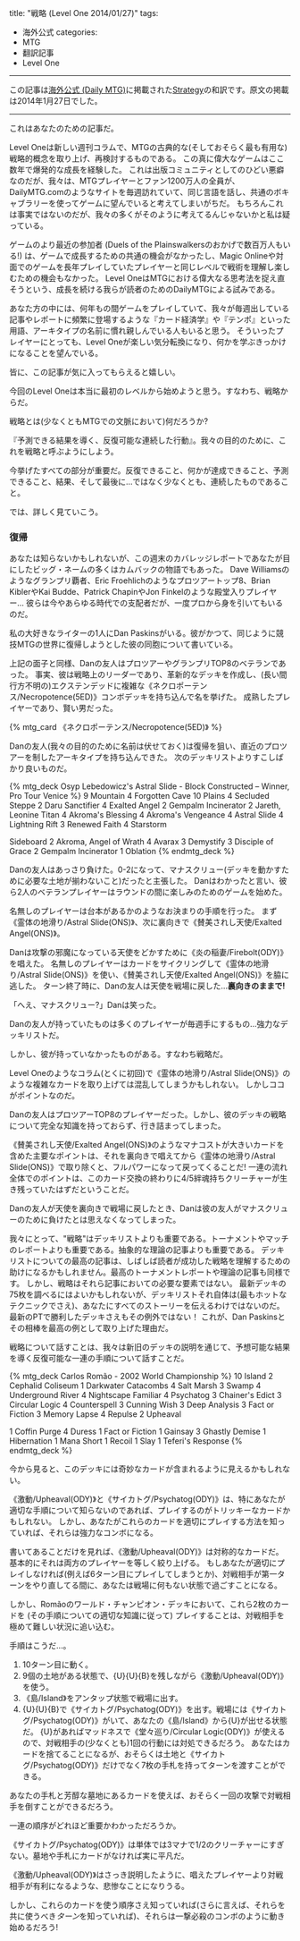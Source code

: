 title: "戦略 (Level One 2014/01/27)"
tags:
  - 海外公式
categories:
  - MTG
  - 翻訳記事
  - Level One
---

この記事は[海外公式 (Daily MTG)](http://archive.wizards.com/Magic/Magazine/Default.aspx)に掲載された[Strategy](http://archive.wizards.com/Magic/magazine/Article.aspx?x=mtg/daily/lo/284)の和訳です。原文の掲載は2014年1月27日でした。

<!-- more -->

----

これはあなたのための記事だ。

Level Oneは新しい週刊コラムで、MTGの古典的な(そしておそらく最も有用な)戦略的概念を取り上げ、再検討するものである。
この真に偉大なゲームはここ数年で爆発的な成長を経験した。
これは出版コミュニティとしてのひどい悪癖なのだが、我々は、MTGプレイヤーとファン1200万人の全員が、DailyMTG.comのようなサイトを毎週訪れていて、同じ言語を話し、共通のボキャブラリーを使ってゲームに望んでいると考えてしまいがちだ。
もちろんこれは事実ではないのだが、我々の多くがそのように考えてるんじゃないかと私は疑っている。

ゲームのより最近の参加者 (Duels of the Plainswalkersのおかげで数百万人もいる!) は、ゲームで成長するための共通の機会がなかったし、Magic Onlineや対面でのゲームを長年プレイしていたプレイヤーと同じレベルで戦術を理解し楽しむための機会もなかった。
Level OneはMTGにおける偉大なる思考法を捉え直そうという、成長を続ける我らが読者のためのDailyMTGによる試みである。

あなた方の中には、何年もの間ゲームをプレイしていて、我々が毎週出している記事やレポートに頻繁に登場するような『カード経済学』や『テンポ』といった用語、アーキタイプの名前に慣れ親しんでいる人もいると思う。
そういったプレイヤーにとっても、Level Oneが楽しい気分転換になり、何かを学ぶきっかけになることを望んでいる。

皆に、この記事が気に入ってもらえると嬉しい。

今回のLevel Oneは本当に最初のレベルから始めようと思う。すなわち、戦略からだ。

戦略とは(少なくともMTGでの文脈において)何だろうか?

『予測できる結果を導く、反復可能な連続した行動』。我々の目的のために、これを戦略と呼ぶようにしよう。

今挙げたすべての部分が重要だ。反復できること、何かが達成できること、予測できること、結果、そして最後に…ではなく少なくとも、連続したものであること。

では、詳しく見ていこう。

### 復帰

あなたは知らないかもしれないが、この週末のカバレッジレポートであなたが目にしたビッグ・ネームの多くはカムバックの物語でもあった。
Dave Williamsのようなグランプリ覇者、Eric Froehlichのようなプロツアートップ8、Brian KiblerやKai Budde、Patrick ChapinやJon Finkelのような殿堂入りプレイヤー…
彼らは今やあらゆる時代での支配者だが、一度プロから身を引いてもいるのだ。

私の大好きなライターの1人にDan Paskinsがいる。彼がかつて、同じように競技MTGの世界に復帰しようとした彼の同胞について書いている。

上記の面子と同様、Danの友人はプロツアーやグランプリTOP8のベテランであった。
事実、彼は戦略上のリーダーであり、革新的なデッキを作成し、(長い間行方不明の)エクステンデッドに複雑な《ネクロポーテンス/Necropotence(5ED)》コンボデッキを持ち込んで名を挙げた。
成熟したプレイヤーであり、賢い男だった。

{% mtg_card 《ネクロポーテンス/Necropotence(5ED)》 %}

Danの友人(我々の目的のために名前は伏せておく)は復帰を狙い、直近のプロツアーを制したアーキタイプを持ち込んできた。
次のデッキリストよりすこしばかり良いものだ。

{% mtg_deck Osyp Lebedowicz's Astral Slide - Block Constructed – Winner, Pro Tour Venice %}
9 Mountain
4 Forgotten Cave
10 Plains
4 Secluded Steppe
2 Daru Sanctifier
4 Exalted Angel
2 Gempalm Incinerator
2 Jareth, Leonine Titan
4 Akroma's Blessing
4 Akroma's Vengeance
4 Astral Slide
4 Lightning Rift
3 Renewed Faith
4 Starstorm

Sideboard
2 Akroma, Angel of Wrath
4 Avarax
3 Demystify
3 Disciple of Grace
2 Gempalm Incinerator
1 Oblation
{% endmtg_deck %}

Danの友人はあっさり負けた。0-2になって、マナスクリュー(デッキを動かすために必要な土地が揃わないこと)だったと主張した。
Danはわかったと言い、彼ら2人のベテランプレイヤーはラウンドの間に楽しみのためのゲームを始めた。

名無しのプレイヤーは台本があるかのようなお決まりの手順を行った。
まず《霊体の地滑り/Astral Slide(ONS)》、次に裏向きで《賛美されし天使/Exalted Angel(ONS)》。

Danは攻撃の邪魔になっている天使をどかすために《炎の稲妻/Firebolt(ODY)》を唱えた。
名無しのプレイヤーはカードをサイクリングして《霊体の地滑り/Astral Slide(ONS)》を使い、《賛美されし天使/Exalted Angel(ONS)》を脇に逃した。
ターン終了時に、Danの友人は天使を戦場に戻した…**裏向きのままで!**

「へえ、マナスクリュー?」Danは笑った。

Danの友人が持っていたものは多くのプレイヤーが毎週手にするもの…強力なデッキリストだ。

しかし、彼が持っていなかったものがある。すなわち戦略だ。

Level Oneのようなコラム(とくに初回)で《霊体の地滑り/Astral Slide(ONS)》のような複雑なカードを取り上げては混乱してしまうかもしれない。
しかしココがポイントなのだ。

Danの友人はプロツアーTOP8のプレイヤーだった。しかし、彼のデッキの戦略について完全な知識を持っておらず、行き詰まってしまった。

《賛美されし天使/Exalted Angel(ONS)》のようなマナコストが大きいカードを含めた主要なポイントは、それを裏向きで唱えてから《霊体の地滑り/Astral Slide(ONS)》で取り除くと、フルパワーになって戻ってくることだ!
一連の流れ全体でのポイントは、このカード交換の終わりに4/5絆魂持ちクリーチャーが生き残っていたはずだということだ。

Danの友人が天使を裏向きで戦場に戻したとき、Danは彼の友人がマナスクリューのために負けたとは思えなくなってしまった。

我々にとって、"戦略"はデッキリストよりも重要である。トーナメントやマッチのレポートよりも重要である。抽象的な理論の記事よりも重要である。
デッキリストについての最高の記事は、しばしば読者が成功した戦略を理解するための助けになるかもしれません。最高のトーナメントレポートや理論の記事も同様です。
しかし、戦略はそれら記事においての必要な要素ではない。
最新デッキの75枚を調べるにはよいかもしれないが、デッキリストそれ自体は(最もホットなテクニックでさえ)、あなたにすべてのストーリーを伝えるわけではないのだ。
最新のPTで勝利したデッキさえもその例外ではない！
これが、Dan Paskinsとその相棒を最高の例として取り上げた理由だ。

戦略について話すことは、我々は新旧のデッキの説明を通じて、予想可能な結果を導く反復可能な一連の手順について話すことだ。

{% mtg_deck Carlos Romão - 2002 World Championship %}
10 Island
2 Cephalid Coliseum
1 Darkwater Catacombs
4 Salt Marsh
3 Swamp
4 Underground River
4 Nightscape Familiar
4 Psychatog
3 Chainer's Edict
3 Circular Logic
4 Counterspell
3 Cunning Wish
3 Deep Analysis
3 Fact or Fiction
3 Memory Lapse
4 Repulse
2 Upheaval

1 Coffin Purge
4 Duress
1 Fact or Fiction
1 Gainsay
3 Ghastly Demise
1 Hibernation
1 Mana Short
1 Recoil
1 Slay
1 Teferi's Response
{% endmtg_deck %}

今から見ると、このデッキには奇妙なカードが含まれるように見えるかもしれない。

《激動/Upheaval(ODY)》と《サイカトグ/Psychatog(ODY)》は、特にあなたが適切な手順について知らないのであれば、プレイするのがトリッキーなカードかもしれない。
しかし、あなたがこれらのカードを適切にプレイする方法を知っていれば、それらは強力なコンボになる。

書いてあることだけを見れば、《激動/Upheaval(ODY)》は対称的なカードだ。
基本的にそれは両方のプレイヤーを等しく絞り上げる。
もしあなたが適切にプレイしなければ(例えば6ターン目にプレイしてしまうとか)、対戦相手が第一ターンをやり直してる間に、あなたは戦場に何もない状態で過ごすことになる。

しかし、Romãoのワールド・チャンピオン・デッキにおいて、これら2枚のカードを (その手順についての適切な知識に従って) プレイすることは、対戦相手を極めて難しい状況に追い込む。

手順はこうだ…。

1. 10ターン目に動く。
2. 9個の土地がある状態で、{U}{U}{B}を残しながら《激動/Upheaval(ODY)》を使う。
3. 《島/Island》をアンタップ状態で戦場に出す。
4. {U}{U}{B}で《サイカトグ/Psychatog(ODY)》を出す。戦場には《サイカトグ/Psychatog(ODY)》がいて、あなたの《島/Island》から{U}が出せる状態だ。
{U}があればマッドネスで《堂々巡り/Circular Logic(ODY)》が使えるので、対戦相手の(少なくとも)1回の行動には対処できるだろう。
あなたはカードを捨てることになるが、おそらくは土地と《サイカトグ/Psychatog(ODY)》だけでなく7枚の手札を持ってターンを渡すことができる。

あなたの手札と芳醇な墓地にあるカードを使えば、おそらく一回の攻撃で対戦相手を倒すことができるだろう。

一連の順序がどれほど重要かわかっただろうか。

《サイカトグ/Psychatog(ODY)》は単体では3マナで1/2のクリーチャーにすぎない。墓地や手札にカードがなければ実に平凡だ。

《激動/Upheaval(ODY)》はさっき説明したように、唱えたプレイヤーより対戦相手が有利になるような、悲惨なことになりうる。

しかし、これらのカードを使う順序さえ知っていれば(さらに言えば、それらを共に使うべき*ターン*を知っていれば)、それらは一撃必殺のコンボのように動き始めるだろう!


